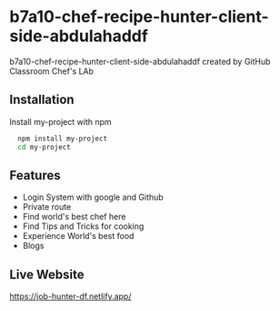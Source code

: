 # b7a10-chef-recipe-hunter-client-side-abdulahaddf
b7a10-chef-recipe-hunter-client-side-abdulahaddf created by GitHub Classroom
Chef's LAb




## Installation

Install my-project with npm

```bash
  npm install my-project
  cd my-project
```
    
## Features

- Login System with google and Github
- Private route
- Find world's best chef here
- Find Tips and Tricks for cooking
- Experience World's best food
- Blogs


## Live Website

https://job-hunter-df.netlify.app/

